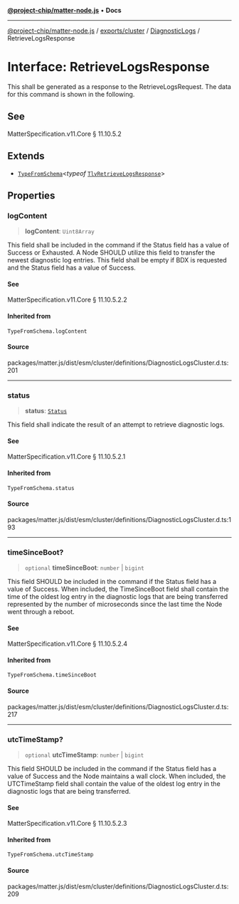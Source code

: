 [**@project-chip/matter-node.js**](../../../../../README.md) • **Docs**

***

[@project-chip/matter-node.js](../../../../../modules.md) / [exports/cluster](../../../README.md) / [DiagnosticLogs](../README.md) / RetrieveLogsResponse

# Interface: RetrieveLogsResponse

This shall be generated as a response to the RetrieveLogsRequest. The data for this command is shown in the
following.

## See

MatterSpecification.v11.Core § 11.10.5.2

## Extends

- [`TypeFromSchema`](../../../../tlv/README.md#typefromschemas)\<*typeof* [`TlvRetrieveLogsResponse`](../README.md#tlvretrievelogsresponse)\>

## Properties

### logContent

> **logContent**: `Uint8Array`

This field shall be included in the command if the Status field has a value of Success or Exhausted. A Node
SHOULD utilize this field to transfer the newest diagnostic log entries. This field shall be empty if BDX is
requested and the Status field has a value of Success.

#### See

MatterSpecification.v11.Core § 11.10.5.2.2

#### Inherited from

`TypeFromSchema.logContent`

#### Source

packages/matter.js/dist/esm/cluster/definitions/DiagnosticLogsCluster.d.ts:201

***

### status

> **status**: [`Status`](../enumerations/Status.md)

This field shall indicate the result of an attempt to retrieve diagnostic logs.

#### See

MatterSpecification.v11.Core § 11.10.5.2.1

#### Inherited from

`TypeFromSchema.status`

#### Source

packages/matter.js/dist/esm/cluster/definitions/DiagnosticLogsCluster.d.ts:193

***

### timeSinceBoot?

> `optional` **timeSinceBoot**: `number` \| `bigint`

This field SHOULD be included in the command if the Status field has a value of Success. When included, the
TimeSinceBoot field shall contain the time of the oldest log entry in the diagnostic logs that are being
transferred represented by the number of microseconds since the last time the Node went through a reboot.

#### See

MatterSpecification.v11.Core § 11.10.5.2.4

#### Inherited from

`TypeFromSchema.timeSinceBoot`

#### Source

packages/matter.js/dist/esm/cluster/definitions/DiagnosticLogsCluster.d.ts:217

***

### utcTimeStamp?

> `optional` **utcTimeStamp**: `number` \| `bigint`

This field SHOULD be included in the command if the Status field has a value of Success and the Node
maintains a wall clock. When included, the UTCTimeStamp field shall contain the value of the oldest log
entry in the diagnostic logs that are being transferred.

#### See

MatterSpecification.v11.Core § 11.10.5.2.3

#### Inherited from

`TypeFromSchema.utcTimeStamp`

#### Source

packages/matter.js/dist/esm/cluster/definitions/DiagnosticLogsCluster.d.ts:209
